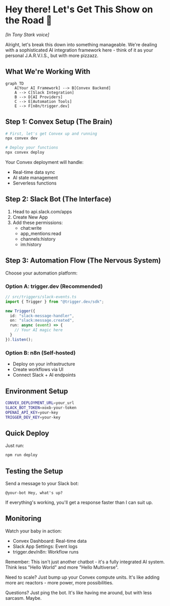 # Hey there! Let's Get This Show on the Road 🚀

*[In Tony Stark voice]*

Alright, let's break this down into something manageable. We're dealing with a sophisticated AI integration framework here - think of it as your personal J.A.R.V.I.S., but with more pizzazz.

## What We're Working With

```mermaid
graph TD
    A[Your AI Framework] --> B[Convex Backend]
    A --> C[Slack Integration]
    B --> D[AI Providers]
    C --> E[Automation Tools]
    E --> F[n8n/trigger.dev]
```

## Step 1: Convex Setup (The Brain)

```bash
# First, let's get Convex up and running
npx convex dev

# Deploy your functions
npx convex deploy
```

Your Convex deployment will handle:
- Real-time data sync
- AI state management
- Serverless functions

## Step 2: Slack Bot (The Interface)

1. Head to api.slack.com/apps
2. Create New App
3. Add these permissions:
   - chat:write
   - app_mentions:read
   - channels:history
   - im:history

## Step 3: Automation Flow (The Nervous System)

Choose your automation platform:

### Option A: trigger.dev (Recommended)
```typescript
// src/triggers/slack-events.ts
import { Trigger } from "@trigger.dev/sdk";

new Trigger({
  id: "slack-message-handler",
  on: "slack:message.created",
  run: async (event) => {
    // Your AI magic here
  }
}).listen();
```

### Option B: n8n (Self-hosted)
- Deploy on your infrastructure
- Create workflows via UI
- Connect Slack + AI endpoints

## Environment Setup

```bash
CONVEX_DEPLOYMENT_URL=your_url
SLACK_BOT_TOKEN=xoxb-your-token
OPENAI_API_KEY=your-key
TRIGGER_DEV_KEY=your-key
```

## Quick Deploy

Just run:
```bash
npm run deploy
```

## Testing the Setup

Send a message to your Slack bot:
```
@your-bot Hey, what's up?
```

If everything's working, you'll get a response faster than I can suit up.

## Monitoring

Watch your baby in action:
- Convex Dashboard: Real-time data
- Slack App Settings: Event logs
- trigger.dev/n8n: Workflow runs

Remember: This isn't just another chatbot - it's a fully integrated AI system. Think less "Hello World" and more "Hello Multiverse".

Need to scale? Just bump up your Convex compute units. It's like adding more arc reactors - more power, more possibilities.

Questions? Just ping the bot. It's like having me around, but with less sarcasm. Maybe.
